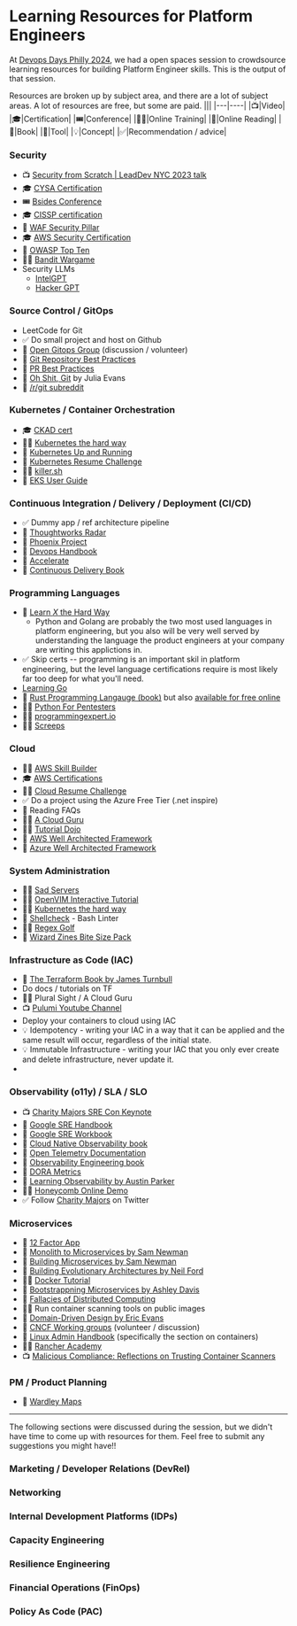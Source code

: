 # Learning Resources for Platform Engineers

At [Devops Days Philly 2024](https://devopsdays.org/events/2024-philadelphia/welcome/), we had a open spaces session to crowdsource learning resources for building Platform Engineer skills. This is the output of that session.

Resources are broken up by subject area, and there are a lot of subject areas. A lot of resources are free, but some are paid. 
|||
|---|----|
|📺|Video|
|🎓|Certification|
|🎟|Conference|
|🧑‍💻|Online Training|
|📄|Online Reading|
|📕|Book|
|🔨|Tool|
|💡|Concept|
|✅|Recommendation / advice|


### Security
* 📺 [Security from Scratch | LeadDev NYC 2023 talk](https://leaddev.com/new-york/leaddev/video/2023/security-scratch)
* 🎓 [CYSA Certification](https://www.comptia.org/certifications/cybersecurity-analyst)
* 🎟 [Bsides Conference](https://infosec-conferences.com/event-series/bsides/)
* 🎓 [CISSP certification](https://www.isc2.org/certifications/cissp)
* 📄 [WAF Security Pillar](https://docs.aws.amazon.com/wellarchitected/latest/security-pillar/welcome.html)
* 🎓 [AWS Security Certification](https://aws.amazon.com/certification/certified-security-specialty/)
* 📄 [OWASP Top Ten](https://owasp.org/www-project-top-ten/)
* 🧑‍💻 [Bandit Wargame](https://overthewire.org/wargames/bandit/)
* Security LLMs
   * [IntelGPT](https://github.com/phishing-hunter/intelgpt)
   * [Hacker GPT](https://github.com/Hacker-GPT/HackerGPT-2.0)

### Source Control / GitOps
* LeetCode for Git
* ✅ Do small project and host on Github
* 📄 [Open Gitops Group](https://opengitops.dev/get-involved) (discussion / volunteer)
* 📄 [Git Repository Best Practices](https://docs.github.com/en/repositories/creating-and-managing-repositories/best-practices-for-repositories)
* 📄 [PR Best Practices](https://docs.github.com/en/pull-requests/collaborating-with-pull-requests/getting-started/best-practices-for-pull-requests)
* 📕 [Oh Shit, Git](https://wizardzines.com/zines/oh-shit-git/) by Julia Evans
* 📄 [/r/git subreddit](https://www.reddit.com/r/git/)

### Kubernetes / Container Orchestration
* 🎓 [CKAD cert](https://training.linuxfoundation.org/certification/certified-kubernetes-application-developer-ckad/)
* 🧑‍💻 [Kubernetes the hard way](https://github.com/kelseyhightower/kubernetes-the-hard-way)
* 📕 [Kubernetes Up and Running](https://www.oreilly.com/library/view/kubernetes-up-and/9781491935668/)
* 📕 [Kubernetes Resume Challenge](https://cloudresumechallenge.dev/docs/extensions/kubernetes-challenge/)
* 🧑‍💻 [killer.sh](https://killer.sh)
* 📄 [EKS User Guide](https://docs.aws.amazon.com/eks/latest/userguide/what-is-eks.html)

### Continuous Integration / Delivery / Deployment (CI/CD)
* ✅ Dummy app / ref architecture pipeline
* 📄 [Thoughtworks Radar](https://www.thoughtworks.com/radar)
* 📕 [Phoenix Project](https://itrevolution.com/product/the-phoenix-project/)
* 📕 [Devops Handbook](https://itrevolution.com/product/the-devops-handbook-second-edition/)
* 📕 [Accelerate](https://itrevolution.com/product/accelerate/)
* 📕 [Continuous Delivery Book](https://www.amazon.com/Continuous-Delivery-Deployment-Automation-Addison-Wesley/dp/0321601912)

### Programming Languages
* 📕 [Learn _X_ the Hard Way](https://learncodethehardway.org/)
    * Python and Golang are probably the two most used languages in platform engineering, but you also will be very well served by understanding the language the product engineers at your company are writing this applictions in.
* ✅ Skip certs -- programming is an important skil in platform engineering, but the level language certifications require is most likely far too deep for what you'll need.
* [Learning Go](https://www.oreilly.com/library/view/learning-go/9781492077206/)
* 📕 [Rust Programming Langauge (book)](https://nostarch.com/rust-programming-language-2nd-edition) but also [available for free online](https://doc.rust-lang.org/book/ch00-00-introduction.html)
* 🧑‍💻 [Python For Pentesters](https://www.pentesteracademy.com/course?id=1)
* 🧑‍💻 [programmingexpert.io](https://www.programmingexpert.io/product)
* 🧑‍💻 [Screeps](https://screeps.com/)

### Cloud
* 🧑‍💻 [AWS Skill Builder](https://skillbuilder.aws/)
* 🎓 [AWS Certifications](https://aws.amazon.com/certification/)
* 🧑‍💻 [Cloud Resume Challenge](https://cloudresumechallenge.dev/)
* ✅ Do a project using the Azure Free Tier (.net inspire)
* 📄 Reading FAQs
* 🧑‍💻 [A Cloud Guru](https://www.pluralsight.com/cloud-guru)
* 🧑‍💻 [Tutorial Dojo](https://tutorialsdojo.com/)
* 📄 [AWS Well Architected Framework](https://aws.amazon.com/architecture/well-architected/)
* 📄 [Azure Well Architected Framework](https://learn.microsoft.com/en-us/azure/well-architected/)

### System Administration
* 🧑‍💻 [Sad Servers](https://sadservers.com/)
* 🧑‍💻 [OpenVIM Interactive Tutorial](https://www.openvim.com/)
* 🧑‍💻 [Kubernetes the hard way](https://github.com/kelseyhightower/kubernetes-the-hard-way)
* 🔨 [Shellcheck](https://github.com/koalaman/shellcheck) - Bash Linter
* 🧑‍💻 [Regex Golf](https://alf.nu/RegexGolf?world=regex&level=r00)
* 📕 [Wizard Zines Bite Size Pack](https://wizardzines.com/zines/bite-size-pack/)

### Infrastructure as Code (IAC)
* 📕 [The Terraform Book by James Turnbull](https://terraformbook.com/)
* Do docs / tutorials on TF
* 🧑‍💻 Plural Sight / A Cloud Guru
* 📺 [Pulumi Youtube Channel](https://www.youtube.com/channel/UC2Dhyn4Ev52YSbcpfnfP0Mw)
* Deploy your containers to cloud using IAC
* 💡 Idempotency - writing your IAC in a way that it can be applied and the same result will occur, regardless of the initial state.
* 💡 Immutable Infrastructure - writing your IAC that you only ever create and delete infrastructure, never update it.
* 
### Observability (o11y) / SLA / SLO
* 📺 [Charity Majors SRE Con Keynote](https://www.usenix.org/conference/srecon24americas/presentation/majors-plenary)
* 📕 [Google SRE Handbook](https://sre.google/sre-book/table-of-contents/)
* 📕 [Google SRE Workbook](https://sre.google/workbook/table-of-contents/)
* 📕 [Cloud Native Observability book](https://www.oreilly.com/library/view/cloud-native-observability-with/9781801077705/) 
* 📄 [Open Telemetry Documentation](https://opentelemetry.io/docs/)
* 📕 [Observability Engineering book](https://www.oreilly.com/library/view/observability-engineering/9781492076438/)
* 📄 [DORA Metrics](https://cloud.google.com/blog/products/devops-sre/using-the-four-keys-to-measure-your-devops-performance)
* 📕 [Learning Observability by Austin Parker](https://www.oreilly.com/library/view/learning-opentelemetry/9781098147174/)
* 🧑‍💻 [Honeycomb Online Demo](https://www.honeycomb.io/sandbox)
* ✅ Follow [Charity Majors](https://twitter.com/mipsytipsy/) on Twitter

### Microservices
* 📄 [12 Factor App](https://12factor.net/)
* 📕 [Monolith to Microservices by Sam Newman](https://samnewman.io/books/monolith-to-microservices/)
* 📕 [Building Microservices by Sam Newman](https://samnewman.io/books/building_microservices_2nd_edition/)
* 📕 [Building Evolutionary Architectures by Neil Ford](https://www.oreilly.com/library/view/building-evolutionary-architectures/9781491986356/)
* 🧑‍💻 [Docker Tutorial](https://www.docker.com/101-tutorial/)
* 📕 [Bootstrappning Microservices by Ashley Davis](https://www.manning.com/books/bootstrapping-microservices-second-edition)
* 📄 [Fallacies of Distributed Computing](https://en.wikipedia.org/wiki/Fallacies_of_distributed_computing)
* 🧑‍💻 Run container scanning tools on public images
* 📕 [Domain-Driven Design by Eric Evans](https://www.oreilly.com/library/view/domain-driven-design-tackling/0321125215/)
* 📄 [CNCF Working groups](https://contribute.cncf.io/about/working-groups/) (volunteer / discussion)
* 📕 [Linux Admin Handbook](https://www.oreilly.com/library/view/unix-and-linux/9780134278308/) (specifically the section on containers)
* 🧑‍💻 [Rancher Academy](https://www.rancher.academy/)
* 📺 [Malicious Compliance: Reflections on Trusting Container Scanners](https://kccnceu2023.sched.com/event/1Hybu/malicious-compliance-reflections-on-trusting-container-scanners-ian-coldwater-independent-duffie-cooley-isovalent-brad-geesaman-ghost-security-rory-mccune-datadog)

### PM / Product Planning
* 📕 [Wardley Maps](https://learnwardleymapping.com/book/)


----

The following sections were discussed during the session, but we didn't have time to come up with resources for them. Feel free to submit any suggestions you might have!!

### Marketing / Developer Relations (DevRel)

### Networking

### Internal Development Platforms (IDPs)

### Capacity Engineering

### Resilience Engineering

### Financial Operations (FinOps)

### Policy As Code (PAC)
